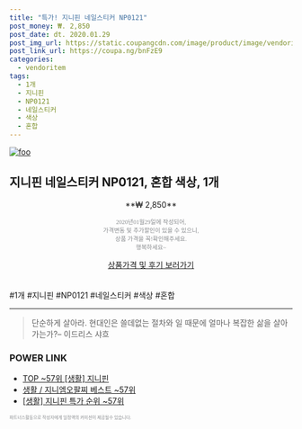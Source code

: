 ```yaml
--- 
title: "특가! 지니핀 네일스티커 NP0121" 
post_money: ₩. 2,850 
post_date: dt. 2020.01.29 
post_img_url: https://static.coupangcdn.com/image/product/image/vendoritem/2019/05/23/3910215977/ec6ad7eb-6a1a-4ae9-bb85-5ceb77ea66f4.jpg 
post_link_url: https://coupa.ng/bnFzE9 
categories: 
  - vendoritem 
tags: 
  - 1개 
  - 지니핀 
  - NP0121 
  - 네일스티커 
  - 색상 
  - 혼합 
--- 
```

[![foo](https://static.coupangcdn.com/image/product/image/vendoritem/2019/05/23/3910215977/ec6ad7eb-6a1a-4ae9-bb85-5ceb77ea66f4.jpg)](https://coupa.ng/bnFzE9) 

## 지니핀 네일스티커 NP0121, 혼합 색상, 1개 
<p style="text-align: center;">**₩ 2,850**</p> 
<p style="text-align: center;"><span style="color: #898c8f; font-family: Georgia,Times,serif; font-size: 0.75em;">2020년01월29일에 작성되어, <br>가격변동 및 추가할인이 있을 수 있으니,<br> 상품 가격을 꼭!확인해주세요.<br>행복하세요~</span> 
</p>	 
<div markdown="0" style="text-align: center;"><a href="https://coupa.ng/bnFzE9" class="btn btn--success">상품가격 및 후기 보러가기</a></div> 
<br><br> 
  #1개 #지니핀 #NP0121 #네일스티커 #색상 #혼합 
<hr> 

> 단순하게 살아라. 현대인은 쓸데없는 절차와 일 때문에 얼마나 복잡한 삶을 살아가는가?– 이드리스 샤흐 


### POWER LINK

* <a href="https://blog.naver.com/an0733/221789123878" target="_blank"> TOP ~57위 [생활] 지니핀</a>
* <a href="https://blog.naver.com/santokki14/221786080431" target="_blank">생활 / 지니엠오팔찌 베스트 ~57위</a>
* <a href="https://blog.naver.com/sakai111/221789123879" target="_blank"> [생활] 지니핀 특가 순위 ~57위</a>

<span style="color: #898c8f; font-family: Georgia,Times,serif; font-size: 0.55em;">파트너스활동으로 작성자에게 일정액의 커미션이 제공될수 있습니다.</span> 
